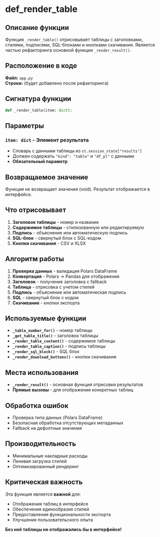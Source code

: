 # def_render_table

## Описание функции

Функция `_render_table()` отрисовывает таблицы с заголовками, стилями, подписями, SQL-блоками и кнопками скачивания. Является частью рефакторинга основной функции `_render_result()`.

## Расположение в коде

**Файл:** `app.py`  
**Строки:** (будет добавлено после рефакторинга)

## Сигнатура функции

```python
def _render_table(item: dict):
```

## Параметры

### `item: dict` - Элемент результата
- Словарь с данными таблицы из `st.session_state["results"]`
- Должен содержать `"kind": "table"` и `"df_pl"` с данными
- **Обязательный параметр**

## Возвращаемое значение

Функция не возвращает значения (void). Результат отображается в интерфейсе.

## Что отрисовывает

1. **Заголовок таблицы** - номер и название
2. **Содержимое таблицы** - стилизованную или редактируемую
3. **Подпись** - объяснение или автоматическую подпись
4. **SQL-блок** - свернутый блок с SQL-кодом
5. **Кнопки скачивания** - CSV и XLSX

## Алгоритм работы

1. **Проверка данных** - валидация Polars DataFrame
2. **Конвертация** - Polars → Pandas для отображения
3. **Заголовок** - получение заголовка с fallback
4. **Таблица** - отрисовка с учетом стилей
5. **Подпись** - объяснение или автоматическая подпись
6. **SQL** - свернутый блок с кодом
7. **Скачивание** - кнопки экспорта

## Используемые функции

- **`_table_number_for()`** - номер таблицы
- **`_get_table_title()`** - заголовок таблицы
- **`_render_table_content()`** - содержимое таблицы
- **`_render_table_caption()`** - подпись таблицы
- **`_render_sql_block()`** - SQL блок
- **`_render_download_buttons()`** - кнопки скачивания

## Места использования

- **`_render_result()`** - основная функция отрисовки результатов
- **Прямые вызовы** - для отображения конкретных таблиц

## Обработка ошибок

- Проверка типа данных (Polars DataFrame)
- Безопасная обработка отсутствующих метаданных
- Fallback на дефолтные значения

## Производительность

- Минимальные накладные расходы
- Ленивая загрузка стилей
- Оптимизированный рендеринг

## Критическая важность

Эта функция является **важной** для:
- Отображения таблиц в интерфейсе
- Обеспечения единообразия стилей
- Предоставления функциональности экспорта
- Улучшения пользовательского опыта

**Без неё таблицы не отображались бы в интерфейсе!**
